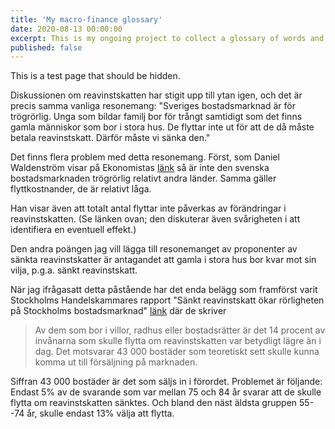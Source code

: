 ```yaml
---
title: 'My macro-finance glossary'
date: 2020-08-13 00:00:00
excerpt: This is my ongoing project to collect a glossary of words and concepts used in macro-finance, *which I keep on forgetting*...
published: false
---
```


This is a test page that should be hidden.

Diskussionen om reavinstskatten har stigit upp till ytan igen, och det är precis samma vanliga resonemang: "Sveriges bostadsmarknad är för trögrörlig. Unga som bildar familj bor för trångt samtidigt som det finns gamla människor som bor i stora hus. De flyttar inte ut för att de då måste betala reavinstskatt. Därför måste vi sänka den."

Det finns flera problem med detta resonemang. Först, som Daniel Waldenström visar på Ekonomistas [länk](https://ekonomistas.se/2017/11/15/myten-om-den-ororliga-bostadsmarknaden/) så är inte den svenska bostadsmarknaden trögrörlig relativt andra länder. Samma gäller flyttkostnander, de är relativt låga.

Han visar även att totalt antal flyttar inte påverkas av förändringar i reavinstskatten. (Se länken ovan; den diskuterar även svårigheten i att identifiera en eventuell effekt.)

Den andra poängen jag vill lägga till resonemanget av proponenter av sänkta reavinstskatter är antagandet att gamla i stora hus bor kvar mot sin vilja, p.g.a. sänkt reavinstskatt.

När jag ifrågasatt detta påstående har det enda belägg som framförst varit Stockholms Handelskammares rapport "Sänkt reavinstskatt ökar rörligheten på Stockholms bostadsmarknad" [länk](https://docplayer.se/1143374-Sankt-reavinstskatt-okar-rorligheten-pa-stockholms-bostadsmarknad.html) där de skriver

>Av dem som bor i villor, radhus eller bostadsrätter är det 14 procent av invånarna som skulle flytta om reavinstskatten var betydligt lägre än i dag. Det motsvarar 43 000 bostäder som teoretiskt sett skulle kunna komma ut till försäljning på marknaden.


Siffran 43 000 bostäder är det som säljs in i förordet. Problemet är följande: Endast 5% av de svarande som var mellan 75 och 84 år svarar att de skulle flytta om reavinstskatten sänktes. Och bland den näst äldsta gruppen 55--74 år, skulle endast 13% välja att flytta.
